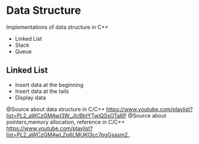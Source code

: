 # Data Structure

Implementations of data structure in C++

* Linked List
* Stack
* Queue


## Linked List

+ Insert data at the beginning
+ Insert data at the tails
+ Display data
  

@Source about data structure in C/C++ https://www.youtube.com/playlist?list=PL2_aWCzGMAwI3W_JlcBbtYTwiQSsOTa6P
@Source about pointers,memory allocation, reference in C/C++ https://www.youtube.com/playlist?list=PL2_aWCzGMAwLZp6LMUKI3cc7pgGsasm2_
